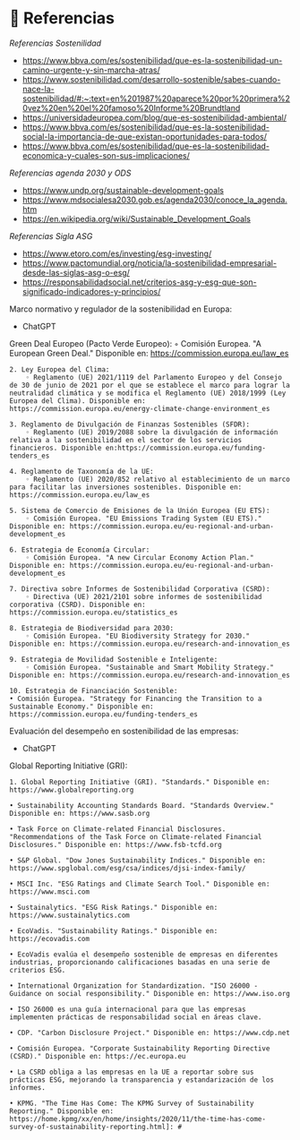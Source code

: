 # 📖 **Referencias**

_Referencias Sostenilidad_

- https://www.bbva.com/es/sostenibilidad/que-es-la-sostenibilidad-un-camino-urgente-y-sin-marcha-atras/
- https://www.sostenibilidad.com/desarrollo-sostenible/sabes-cuando-nace-la-sostenibilidad/#:~:text=en%201987%20aparece%20por%20primera%20vez%20en%20el%20famoso%20Informe%20Brundtland
- https://universidadeuropea.com/blog/que-es-sostenibilidad-ambiental/
- https://www.bbva.com/es/sostenibilidad/que-es-la-sostenibilidad-social-la-importancia-de-que-existan-oportunidades-para-todos/
- https://www.bbva.com/es/sostenibilidad/que-es-la-sostenibilidad-economica-y-cuales-son-sus-implicaciones/

_Referencias agenda 2030 y ODS_

- https://www.undp.org/sustainable-development-goals
- https://www.mdsocialesa2030.gob.es/agenda2030/conoce_la_agenda.htm
- https://en.wikipedia.org/wiki/Sustainable_Development_Goals

_Referencias Sigla ASG_

- https://www.etoro.com/es/investing/esg-investing/
- https://www.pactomundial.org/noticia/la-sostenibilidad-empresarial-desde-las-siglas-asg-o-esg/
- https://responsabilidadsocial.net/criterios-asg-y-esg-que-son-significado-indicadores-y-principios/

Marco normativo y regulador de la sostenibilidad en Europa:

- ChatGPT

Green Deal Europeo (Pacto Verde Europeo):
        ◦ Comisión Europea. "A European Green Deal." Disponible en: https://commission.europa.eu/law_es
        
    2. Ley Europea del Clima:
        ◦ Reglamento (UE) 2021/1119 del Parlamento Europeo y del Consejo de 30 de junio de 2021 por el que se establece el marco para lograr la neutralidad climática y se modifica el Reglamento (UE) 2018/1999 (Ley Europea del Clima). Disponible en: https://commission.europa.eu/energy-climate-change-environment_es
        
    3. Reglamento de Divulgación de Finanzas Sostenibles (SFDR):
        ◦ Reglamento (UE) 2019/2088 sobre la divulgación de información relativa a la sostenibilidad en el sector de los servicios financieros. Disponible en:https://commission.europa.eu/funding-tenders_es
        
    4. Reglamento de Taxonomía de la UE:
        ◦ Reglamento (UE) 2020/852 relativo al establecimiento de un marco para facilitar las inversiones sostenibles. Disponible en: https://commission.europa.eu/law_es
        
    5. Sistema de Comercio de Emisiones de la Unión Europea (EU ETS):
        ◦ Comisión Europea. "EU Emissions Trading System (EU ETS)." Disponible en: https://commission.europa.eu/eu-regional-and-urban-development_es
        
    6. Estrategia de Economía Circular:
        ◦ Comisión Europea. "A new Circular Economy Action Plan." Disponible en: https://commission.europa.eu/eu-regional-and-urban-development_es
        
    7. Directiva sobre Informes de Sostenibilidad Corporativa (CSRD):
        ◦ Directiva (UE) 2021/2101 sobre informes de sostenibilidad corporativa (CSRD). Disponible en: https://commission.europa.eu/statistics_es
        
    8. Estrategia de Biodiversidad para 2030:
        ◦ Comisión Europea. "EU Biodiversity Strategy for 2030." Disponible en: https://commission.europa.eu/research-and-innovation_es
        
    9. Estrategia de Movilidad Sostenible e Inteligente:
        ◦ Comisión Europea. "Sustainable and Smart Mobility Strategy." Disponible en: https://commission.europa.eu/research-and-innovation_es
        
    10. Estrategia de Financiación Sostenible:
    • Comisión Europea. "Strategy for Financing the Transition to a Sustainable Economy." Disponible en: https://commission.europa.eu/funding-tenders_es
    
Evaluación del desempeño en sostenibilidad de las empresas:

- ChatGPT

Global Reporting Initiative (GRI):
 
    1. Global Reporting Initiative (GRI). "Standards." Disponible en: https://www.globalreporting.org
    
    • Sustainability Accounting Standards Board. "Standards Overview." Disponible en: https://www.sasb.org
    
    • Task Force on Climate-related Financial Disclosures. "Recommendations of the Task Force on Climate-related Financial Disclosures." Disponible en: https://www.fsb-tcfd.org
    
    • S&P Global. "Dow Jones Sustainability Indices." Disponible en: https://www.spglobal.com/esg/csa/indices/djsi-index-family/
    
    • MSCI Inc. "ESG Ratings and Climate Search Tool." Disponible en: https://www.msci.com
    
    • Sustainalytics. "ESG Risk Ratings." Disponible en: https://www.sustainalytics.com
    
    • EcoVadis. "Sustainability Ratings." Disponible en: https://ecovadis.com
    
    • EcoVadis evalúa el desempeño sostenible de empresas en diferentes industrias, proporcionando calificaciones basadas en una serie de criterios ESG.
    
    • International Organization for Standardization. "ISO 26000 - Guidance on social responsibility." Disponible en: https://www.iso.org
    
    • ISO 26000 es una guía internacional para que las empresas implementen prácticas de responsabilidad social en áreas clave.
    
    • CDP. "Carbon Disclosure Project." Disponible en: https://www.cdp.net
    
    • Comisión Europea. "Corporate Sustainability Reporting Directive (CSRD)." Disponible en: https://ec.europa.eu
    
    • La CSRD obliga a las empresas en la UE a reportar sobre sus prácticas ESG, mejorando la transparencia y estandarización de los informes.
    
    • KPMG. "The Time Has Come: The KPMG Survey of Sustainability Reporting." Disponible en: https://home.kpmg/xx/en/home/insights/2020/11/the-time-has-come-survey-of-sustainability-reporting.html]: #
